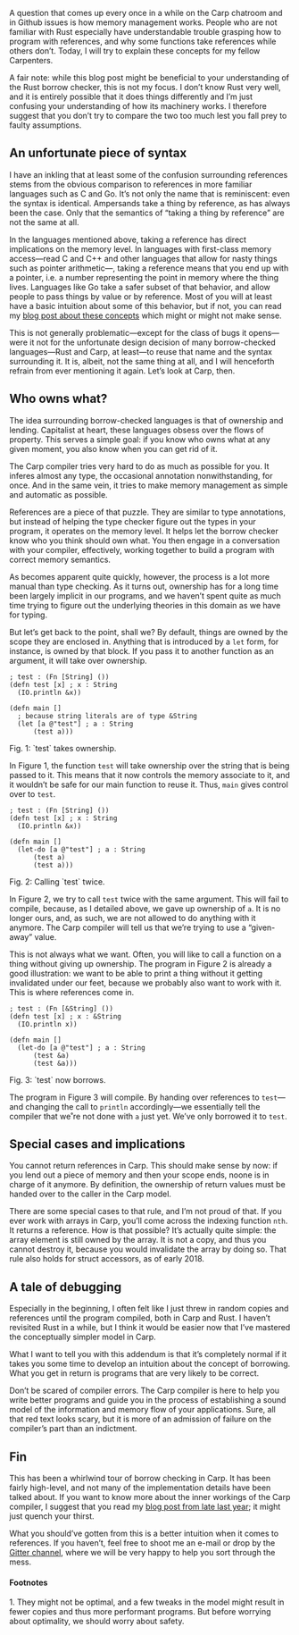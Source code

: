 A question that comes up every once in a while on the Carp chatroom and in
Github issues is how memory management works. People who are not familiar with
Rust especially have understandable trouble grasping how to program with
references, and why some functions take references while others don’t. Today,
I will try to explain these concepts for my fellow Carpenters.

A fair note: while this blog post might be beneficial to your understanding of
the Rust borrow checker, this is not my focus. I don’t know Rust very well, and
it is entirely possible that it does things differently and I’m just confusing
your understanding of how its machinery works. I therefore suggest that you
don’t try to compare the two too much lest you fall prey to faulty assumptions.

## An unfortunate piece of syntax

I have an inkling that at least some of the confusion surrounding references
stems from the obvious comparison to references in more familiar languages such
as C and Go. It’s not only the name that is reminiscent: even the syntax is
identical. Ampersands take a thing by reference, as has always been the case.
Only that the semantics of “taking a thing by reference” are not the same at
all.

In the languages mentioned above, taking a reference has direct implications on
the memory level. In languages with first-class memory access—read C and C++
and other languages that allow for nasty things such as pointer arithmetic—,
taking a reference means that you end up with a pointer, i.e. a number
representing the point in memory where the thing lives. Languages like Go take
a safer subset of that behavior, and allow people to pass things by value or
by reference. Most of you will at least have a basic intuition about some of
this behavior, but if not, you can read my [blog post about these
concepts](https://blog.veitheller.de/References_and_Values.html) which might or
might not make sense.

This is not generally problematic—except for the class of bugs it opens—were it
not for the unfortunate design decision of many borrow-checked languages—Rust
and Carp, at least—to reuse that name and the syntax surrounding it. It is,
albeit, not the same thing at all, and I will henceforth refrain from ever
mentioning it again. Let’s look at Carp, then.

## Who owns what?

The idea surrounding borrow-checked languages is that of ownership and lending.
Capitalist at heart, these languages obsess over the flows of property. This
serves a simple goal: if you know who owns what at any given moment, you also
know when you can get rid of it.

The Carp compiler tries very hard to do as much as possible for you. It inferes
almost any type, the occasional annotation nonwithstanding, for once. And in
the same vein, it tries to make memory management as simple and automatic as
possible.

References are a piece of that puzzle. They are similar to type annotations,
but instead of helping the type checker figure out the types in your program,
it operates on the memory level. It helps let the borrow checker know who you
think should own what. You then engage in a conversation with your compiler,
effectively, working together to build a program with correct memory semantics.

As becomes apparent quite quickly, however, the process is a lot more manual
than type checking. As it turns out, ownership has for a long time been largely
implicit in our programs, and we haven’t spent quite as much time trying to
figure out the underlying theories in this domain as we have for typing.

But let’s get back to the point, shall we? By default, things are owned by the
scope they are enclosed in. Anything that is introduced by a `let` form, for
instance, is owned by that block. If you pass it to another function as an
argument, it will take over ownership.

```
; test : (Fn [String] ())
(defn test [x] ; x : String
  (IO.println &x))

(defn main []
  ; because string literals are of type &String
  (let [a @"test"] ; a : String
      (test a)))
```
<div class="figure-label">Fig. 1: `test` takes ownership.</div>

In Figure 1, the function `test` will take ownership over the string that is
being passed to it. This means that it now controls the memory associate to it,
and it wouldn’t be safe for our main function to reuse it. Thus, `main` gives
control over to `test`.

```
; test : (Fn [String] ())
(defn test [x] ; x : String
  (IO.println &x))

(defn main []
  (let-do [a @"test"] ; a : String
      (test a)
      (test a)))
```
<div class="figure-label">Fig. 2: Calling `test` twice.</div>

In Figure 2, we try to call `test` twice with the same argument. This will
fail to compile, because, as I detailed above, we gave up ownership of `a`. It
is no longer ours, and, as such, we are not allowed to do anything with it
anymore. The Carp compiler will tell us that we’re trying to use a “given-away”
value.

This is not always what we want. Often, you will like to call a function on
a thing without giving up ownership. The program in Figure 2 is already a good
illustration: we want to be able to print a thing without it getting
invalidated under our feet, because we probably also want to work with it. This
is where references come in.

```
; test : (Fn [&String] ())
(defn test [x] ; x : &String
  (IO.println x))

(defn main []
  (let-do [a @"test"] ; a : String
      (test &a)
      (test &a)))
```
<div class="figure-label">Fig. 3: `test` now borrows.</div>

The program in Figure 3 will compile. By handing over references to `test`—and
changing the call to `println` accordingly—we essentially tell the compiler
that we˚re not done with `a` just yet. We’ve only borrowed it to `test`.

## Special cases and implications

You cannot return references in Carp. This should make sense by now: if you
lend out a piece of memory and then your scope ends, noone is in charge of it
anymore. By definition, the ownership of return values must be handed over to
the caller in the Carp model.

There are some special cases to that rule, and I’m not proud of that. If you
ever work with arrays in Carp, you’ll come across the indexing function `nth`.
It returns a reference. How is that possible? It’s actually quite simple: the
array element is still owned by the array. It is not a copy, and thus you
cannot destroy it, because you would invalidate the array by doing so. That
rule also holds for struct accessors, as of early 2018.

## A tale of debugging

Especially in the beginning, I often felt like I just threw in random copies
and references until the program compiled, both in Carp and Rust. I haven’t
revisited Rust in a while, but I think it would be easier now that I’ve
mastered the conceptually simpler model in Carp.

What I want to tell you with this addendum is that it’s completely normal if
it takes you some time to develop an intuition about the concept of borrowing.
What you get in return is programs that are very likely to be correct.

Don’t be scared of compiler errors. The Carp compiler is here to help you write
better programs and guide you in the process of establishing a sound model of
the information and memory flow of your applications. Sure, all that red text
looks scary, but it is more of an admission of failure on the compiler’s part
than an indictment.

## Fin

This has been a whirlwind tour of borrow checking in Carp. It has been fairly
high-level, and not many of the implementation details have been talked about.
If you want to know more about the inner workings of the Carp compiler, I
suggest that you read my [blog post from late last
year](https://blog.veitheller.de/The_Carp_Compiler_%28as_of_2017%29.html); it
might just quench your thirst.

What you should’ve gotten from this is a better intuition when it comes to
references. If you haven’t, feel free to shoot me an e-mail or drop by the
[Gitter channel](https://gitter.im/carp-lang/Carp), where we will be very happy
to help you sort through the mess.

#### Footnotes

<span id="#1">1.</span> They might not be optimal, and a few tweaks in the
                        model might result in fewer copies and thus more
                        performant programs. But before worrying about
                        optimality, we should worry about safety.
